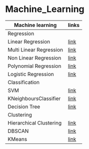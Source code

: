 # Machine_Learning



|Machine learning|links|
|--------------------------------------------|-----|
|Regression|
|Linear Regression|[link](https://github.com/Kishankumar1328/C02-EMMISSION-BY-USING-SINGLE-LINEAR-REGRESSION-)
|Multi Linear Regression|[link](https://github.com/Kishankumar1328/CO2-EMMISION-Multiple-linear-Regression-)
|Non Linear Regression|[link](https://github.com/Kishankumar1328/Non-Linear-Regression)
|Polynomial Regression|[link](https://github.com/Kishankumar1328/polynomial-regression)
|Logistic Regression|[link](https://github.com/Kishankumar1328/logistic-Regression)
|Classification|
|SVM|[link](https://github.com/Kishankumar1328/SVM)
|KNeighboursClassifier|[link](https://github.com/Kishankumar1328/KNeighboursClassifier)
|Decision Tree|[link](https://github.com/Kishankumar1328/Decision_Tree)
|Clustering|
|Hierarchical Clustering|[link](https://github.com/Kishankumar1328/Hierarchical-Clustering)
|DBSCAN|[link](https://github.com/Kishankumar1328/DBSCAN-Clustering)
|KMeans|[link](https://github.com/Kishankumar1328/KMeans)
